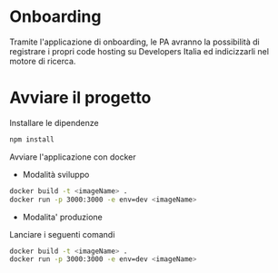 # Onboarding

Tramite l'applicazione di onboarding, le PA avranno la possibilità di registrare i propri code hosting su Developers Italia ed indicizzarli nel motore di ricerca.

# Avviare il progetto

Installare le dipendenze
```bash
npm install
```

Avviare l'applicazione con docker

- Modalità sviluppo

```bash
docker build -t <imageName> .
docker run -p 3000:3000 -e env=dev <imageName> 
```

- Modalita' produzione
        
Lanciare i seguenti comandi

```bash modalita' di produzione
docker build -t <imageName> .
docker run -p 3000:3000 -e env=dev <imageName> 
```
